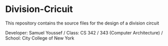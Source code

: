 # Division-Cricuit

This repository contains the source files for the design of a division circuit

Developer: Samuel Youssef /
Class: CS 342 / 343 (Computer Architecture) /
School: City College of New York
